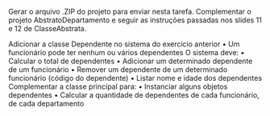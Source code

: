 Gerar o arquivo .ZIP do projeto para enviar nesta tarefa.
Complementar o projeto AbstratoDepartamento e seguir as instruções passadas nos slides 11 e 12 de ClasseAbstrata.

Adicionar a classe Dependente no sistema do exercício anterior
• Um funcionário pode ter nenhum ou vários dependentes
O sistema deve:
• Calcular o total de dependentes
• Adicionar um determinado dependente de um funcionário
• Remover um dependente de um determinado funcionário (código do dependente)
• Listar nome e idade dos dependentes
Complementar a classe principal para:
• Instanciar alguns objetos dependentes
• Calcular a quantidade de dependentes de cada funcionário, de cada departamento

